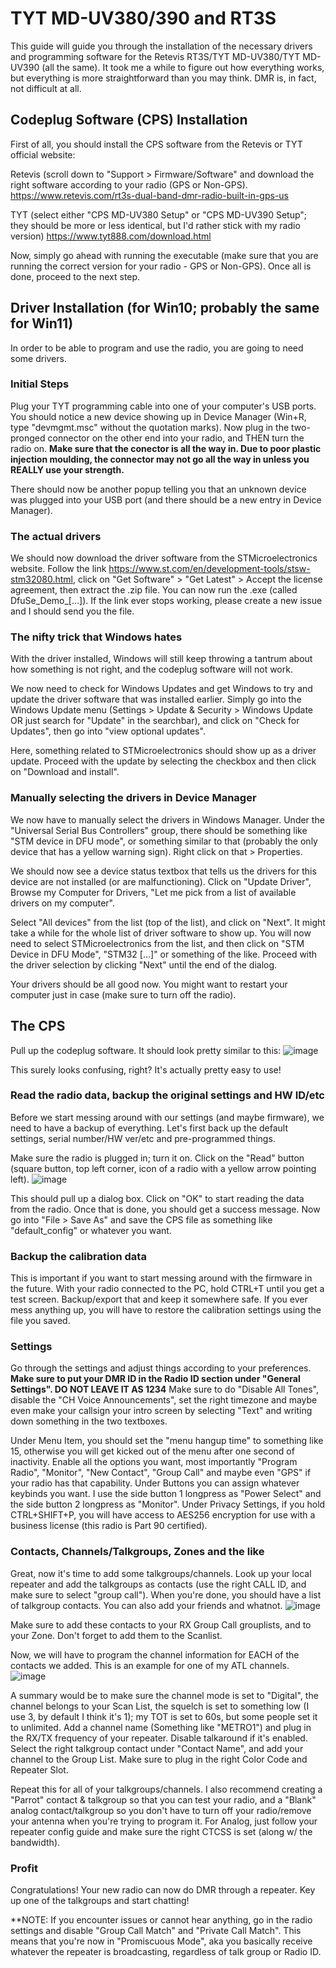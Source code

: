 # TYT MD-UV380/390 and RT3S
This guide will guide you through the installation of the necessary drivers and programming software for the Retevis RT3S/TYT MD-UV380/TYT MD-UV390 (all the same).
It took me a while to figure out how everything works, but everything is more straightforward than you may think. DMR is, in fact, not difficult at all.

## Codeplug Software (CPS) Installation
First of all, you should install the CPS software from the Retevis or TYT official website:

Retevis (scroll down to "Support > Firmware/Software" and download the right software according to your radio (GPS or Non-GPS).
https://www.retevis.com/rt3s-dual-band-dmr-radio-built-in-gps-us

TYT (select either "CPS MD-UV380 Setup" or "CPS MD-UV390 Setup"; they should be more or less identical, but I'd rather stick with my radio version) 
https://www.tyt888.com/download.html

Now, simply go ahead with running the executable (make sure that you are running the correct version for your radio - GPS or Non-GPS). Once all is done, proceed to the next step.



## Driver Installation (for Win10; probably the same for Win11)
In order to be able to program and use the radio, you are going to need some drivers.

### Initial Steps
Plug your TYT programming cable into one of your computer's USB ports. You should notice a new device showing up in Device Manager (Win+R, type "devmgmt.msc" without the quotation marks).
Now plug in the two-pronged connector on the other end into your radio, and THEN turn the radio on. **Make sure that the conector is all the way in. Due to poor plastic injection moulding, the connector may not go all the way in unless you REALLY use your strength.**

There should now be another popup telling you that an unknown device was plugged into your USB port (and there should be a new entry in Device Manager).


### The actual drivers
We should now download the driver software from the STMicroelectronics website. Follow the link https://www.st.com/en/development-tools/stsw-stm32080.html, click on "Get Software" > "Get Latest" > Accept the license agreement, then extract the .zip file. You can now run the .exe (called DfuSe_Demo_[...]).
If the link ever stops working, please create a new issue and I should send you the file.


### The nifty trick that Windows hates
With the driver installed, Windows will still keep throwing a tantrum about how something is not right, and the codeplug software will not work.

We now need to check for Windows Updates and get Windows to try and update the driver software that was installed earlier. Simply go into the Windows Update menu (Settings > Update & Security > Windows Update OR just search for "Update" in the searchbar), and click on "Check for Updates", then go into "view optional updates".

Here, something related to STMicroelectronics should show up as a driver update. Proceed with the update by selecting the checkbox and then click on "Download and install".


### Manually selecting the drivers in Device Manager
We now have to manually select the drivers in Windows Manager. Under the "Universal Serial Bus Controllers" group, there should be something like "STM device in DFU mode", or something similar to that (probably the only device that has a yellow warning sign). Right click on that > Properties.

We should now see a device status textbox that tells us the drivers for this device are not installed (or are malfunctioning). Click on "Update Driver", Browse my Computer for Drivers, "Let me pick from a list of available drivers on my computer".

Select "All devices" from the list (top of the list), and click on "Next". It might take a while for the whole list of driver software to show up. You will now need to select STMicroelectronics from the list, and then click on "STM Device in DFU Mode", "STM32 [...]" or something of the like. Proceed with the driver selection by clicking "Next" until the end of the dialog.

Your drivers should be all good now. You might want to restart your computer just in case (make sure to turn off the radio).


## The CPS
Pull up the codeplug software. It should look pretty similar to this:
![image](https://github.com/VLEU/OpenHam/assets/96028816/ed20ea6e-35c1-4fa4-830b-f69050d39cf7)

This surely looks confusing, right? It's actually pretty easy to use!


### Read the radio data, backup the original settings and HW ID/etc
Before we start messing around with our settings (and maybe firmware), we need to have a backup of everything.
Let's first back up the default settings, serial number/HW ver/etc and pre-programmed things.

Make sure the radio is plugged in; turn it on. Click on the "Read" button (square button, top left corner, icon of a radio with a yellow arrow pointing left).
![image](https://github.com/VLEU/OpenHam/assets/96028816/f39bd58a-54cd-48e6-8331-63c6a316660a)

This should pull up a dialog box. Click on "OK" to start reading the data from the radio. Once that is done, you should get a success message. Now go into "File > Save As" and save the CPS file as something like "default_config" or whatever you want.


### Backup the calibration data
This is important if you want to start messing around with the firmware in the future. With your radio connected to the PC, hold CTRL+T until you get a test screen. Backup/export that and keep it somewhere safe. If you ever mess anything up, you will have to restore the calibration settings using the file you saved.


### Settings
Go through the settings and adjust things according to your preferences. **Make sure to put your DMR ID in the Radio ID section under "General Settings". DO NOT LEAVE IT AS 1234**
Make sure to do "Disable All Tones", disable the "CH Voice Announcements", set the right timezone and maybe even make your callsign your intro screen by selecting "Text" and writing down something in the two textboxes.

Under Menu Item, you should set the "menu hangup time" to something like 15, otherwise you will get kicked out of the menu after one second of inactivity. Enable all the options you want, most importantly "Program Radio", "Monitor", "New Contact", "Group Call" and maybe even "GPS" if your radio has that capability.
Under Buttons you can assign whatever keybinds you want. I use the side button 1 longpress as "Power Select" and the side button 2 longpress as "Monitor".
Under Privacy Settings, if you hold CTRL+SHIFT+P, you will have access to AES256 encryption for use with a business license (this radio is Part 90 certified).


### Contacts, Channels/Talkgroups, Zones and the like
Great, now it's time to add some talkgroups/channels. Look up your local repeater and add the talkgroups as contacts (use the right CALL ID, and make sure to select "group call"). When you're done, you should have a list of talkgroup contacts. You can also add your friends and whatnot.
![image](https://github.com/VLEU/OpenHam/assets/96028816/96b16780-bc67-4a80-b407-9d10af793ac4)

Make sure to add these contacts to your RX Group Call grouplists, and to your Zone. Don't forget to add them to the Scanlist.

Now, we will have to program the channel information for EACH of the contacts we added. This is an example for one of my ATL channels.
![image](https://github.com/VLEU/OpenHam/assets/96028816/148d67cf-e51a-446d-8b25-12ac84b90770)

A summary would be to make sure the channel mode is set to "Digital", the channel belongs to your Scan List, the squelch is set to something low (I use 3, by default I think it's 1); my TOT is set to 60s, but some people set it to unlimited. Add a channel name (Something like "METRO1") and plug in the RX/TX frequency of your repeater. Disable talkaround if it's enabled. Select the right talkgroup contact under "Contact Name", and add your channel to the Group List. Make sure to plug in the right Color Code and Repeater Slot.

Repeat this for all of your talkgroups/channels. I also recommend creating a "Parrot" contact & talkgroup so that you can test your radio, and a "Blank" analog contact/talkgroup so you don't have to turn off your radio/remove your antenna when you're trying to program it. For Analog, just follow your repeater config guide and make sure the right CTCSS is set (along w/ the bandwidth).

### Profit
Congratulations! Your new radio can now do DMR through a repeater. Key up one of the talkgroups and start chatting!

**NOTE: If you encounter issues or cannot hear anything, go in the radio settings and disable "Group Call Match" and "Private Call Match". This means that you're now in "Promiscuous Mode", aka you basically receive whatever the repeater is broadcasting, regardless of talk group or Radio ID.
